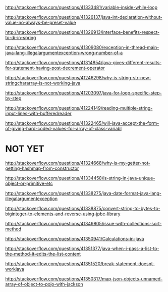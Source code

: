 http://stackoverflow.com/questions/41333481/variable-inside-while-loop

http://stackoverflow.com/questions/41326137/java-int-declaration-without-value-no-always-be-preset-value

http://stackoverflow.com/questions/41326913/interface-benefits-respect-to-di-in-spring

http://stackoverflow.com/questions/41309080/exception-in-thread-main-java-lang-illegalargumentexception-wrong-number-of-a

http://stackoverflow.com/questions/41314854/java-gives-different-results-for-statement-having-post-decrement-operator

http://stackoverflow.com/questions/41246298/why-is-string-str-new-stringchararray-is-not-working-java

http://stackoverflow.com/questions/41203097/java-for-loop-specific-step-by-step

http://stackoverflow.com/questions/41224149/reading-multiple-string-input-lines-with-bufferedreader

http://stackoverflow.com/questions/41322465/will-java-accept-the-form-of-giving-hard-coded-values-for-array-of-class-variabl

NOT YET
=====

http://stackoverflow.com/questions/41324668/why-is-my-getter-not-getting-hashmap-from-constructor

http://stackoverflow.com/questions/41334458/is-string-in-java-unique-object-or-primitive-etc

http://stackoverflow.com/questions/41338275/java-date-format-java-lang-illegalargumentexception

http://stackoverflow.com/questions/41338875/convert-string-to-bytes-to-biginteger-to-elements-and-reverse-using-jpbc-library

http://stackoverflow.com/questions/41349805/issue-with-collections-sort-method

http://stackoverflow.com/questions/41350941/Calculations-in-java

http://stackoverflow.com/questions/41351377/java-when-i-pass-a-list-to-the-method-it-edits-the-list-content

http://stackoverflow.com/questions/41351520/break-statement-doesnt-workjava

http://stackoverflow.com/questions/41350317/map-json-objects-unnamed-array-of-object-to-pojo-with-jackson
